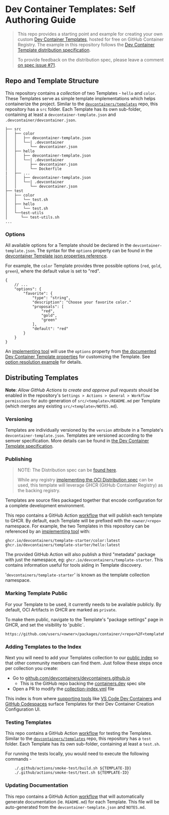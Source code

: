 # Dev Container Templates: Self Authoring Guide

> This repo provides a starting point and example for creating your own custom [Dev Container Templates](https://containers.dev/implementors/templates), hosted for free on GitHub Container Registry. The example in this repository follows the [Dev Container Template distribution specification](https://containers.dev/implementors/templates-distribution/).
>
> To provide feedback on the distribution spec, please leave a comment [on spec issue #71](https://github.com/devcontainers/spec/issues/71).

## Repo and Template Structure

This repository contains a _collection_ of two Templates - `hello` and `color`. These Templates serve as simple template implementations which helps containerize the project. Similar to the [`devcontainers/templates`](https://github.com/devcontainers/templates) repo, this repository has a `src` folder. Each Template has its own sub-folder, containing at least a `devcontainer-template.json` and `.devcontainer/devcontainer.json`.

```
├── src
│   ├── color
│   │   ├── devcontainer-template.json
│   │   └──| .devcontainer
│   │      └── devcontainer.json
│   ├── hello
│   │   ├── devcontainer-template.json
│   │   └──| .devcontainer
│   │      ├── devcontainer.json
│   │      └── Dockerfile
|   ├── ...
│   │   ├── devcontainer-template.json
│   │   └──| .devcontainer
│   │      └── devcontainer.json
├── test
│   ├── color
│   │   └── test.sh
│   ├── hello
│   │   └── test.sh
│   └──test-utils
│      └── test-utils.sh
...
```

### Options

All available options for a Template should be declared in the `devcontainer-template.json`. The syntax for the `options` property can be found in the [devcontainer Template json properties reference](https://containers.dev/implementors/templates#devcontainer-templatejson-properties).

For example, the `color` Template provides three possible options (`red`, `gold`, `green`), where the default value is set to "red".

```jsonc
{
    // ...
    "options": {
        "favorite": {
            "type": "string",
            "description": "Choose your favorite color."
            "proposals": [
                "red",
                "gold",
                "green"
            ],
            "default": "red"
        }
    }
}
```

An [implementing tool](https://containers.dev/supporting#tools) will use the `options` property from [the documented Dev Container Template properties](https://containers.dev/implementors/templates#devcontainer-templatejson-properties) for customizing the Template. See [option resolution example](https://containers.dev/implementors/templates#option-resolution-example) for details.

## Distributing Templates

**Note**: _Allow GitHub Actions to create and approve pull requests_ should be enabled in the repository's `Settings > Actions > General > Workflow permissions` for auto generation of `src/<template>/README.md` per Template (which merges any existing `src/<template>/NOTES.md`).

### Versioning

Templates are individually versioned by the `version` attribute in a Template's `devcontainer-template.json`. Templates are versioned according to the semver specification. More details can be found in [the Dev Container Template specification](https://containers.dev/implementors/templates-distribution/#versioning).

### Publishing

> NOTE: The Distribution spec can be [found here](https://containers.dev/implementors/templates-distribution/).
>
> While any registry [implementing the OCI Distribution spec](https://github.com/opencontainers/distribution-spec) can be used, this template will leverage GHCR (GitHub Container Registry) as the backing registry.

Templates are source files packaged together that encode configuration for a complete development environment.

This repo contains a GitHub Action [workflow](.github/workflows/release.yaml) that will publish each template to GHCR. By default, each Template will be prefixed with the `<owner/<repo>` namespace. For example, the two Templates in this repository can be referenced by an [implementing tool](https://containers.dev/supporting#tools) with:

```
ghcr.io/devcontainers/template-starter/color:latest
ghcr.io/devcontainers/template-starter/hello:latest
```

The provided GitHub Action will also publish a third "metadata" package with just the namespace, eg: `ghcr.io/devcontainers/template-starter`. This contains information useful for tools aiding in Template discovery.

'`devcontainers/template-starter`' is known as the template collection namespace.

### Marking Template Public

For your Template to be used, it currently needs to be available publicly. By default, OCI Artifacts in GHCR are marked as `private`.

To make them public, navigate to the Template's "package settings" page in GHCR, and set the visibility to 'public`.

```
https://github.com/users/<owner>/packages/container/<repo>%2F<templateName>/settings
```

### Adding Templates to the Index

Next you will need to add your Templates collection to our [public index](https://containers.dev/templates) so that other community members can find them. Just follow these steps once per collection you create:

- Go to [github.com/devcontainers/devcontainers.github.io](https://github.com/devcontainers/devcontainers.github.io)
  - This is the GitHub repo backing the [containers.dev](https://containers.dev/) spec site
- Open a PR to modify the [collection-index.yml](https://github.com/devcontainers/devcontainers.github.io/blob/gh-pages/_data/collection-index.yml) file

This index is from where [supporting tools](https://containers.dev/supporting) like [VS Code Dev Containers](https://marketplace.visualstudio.com/items?itemName=ms-vscode-remote.remote-containers) and [GitHub Codespaces](https://github.com/templates/codespaces) surface Templates for their Dev Container Creation Configuration UI.

### Testing Templates

This repo contains a GitHub Action [workflow](.github/workflows/test-pr.yaml) for testing the Templates. Similar to the [`devcontainers/templates`](https://github.com/devcontainers/templates) repo, this repository has a `test` folder. Each Template has its own sub-folder, containing at least a `test.sh`.

For running the tests locally, you would need to execute the following commands -

```
    ./.github/actions/smoke-test/build.sh ${TEMPLATE-ID}
    ./.github/actions/smoke-test/test.sh ${TEMPLATE-ID}
```

### Updating Documentation

This repo contains a GitHub Action [workflow](.github/workflows/release.yaml) that will automatically generate documentation (ie. `README.md`) for each Template. This file will be auto-generated from the `devcontainer-template.json` and `NOTES.md`.
